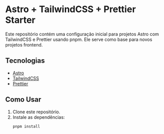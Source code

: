 # Astro + TailwindCSS + Prettier Starter

Este repositório contém uma configuração inicial para projetos Astro com TailwindCSS e Prettier usando pnpm. Ele serve como base para novos projetos frontend.

## Tecnologias
- [Astro](https://astro.build)
- [TailwindCSS](https://tailwindcss.com)
- [Prettier](https://prettier.io)

## Como Usar
1. Clone este repositório.
2. Instale as dependências:
   ```bash
   pnpm install
